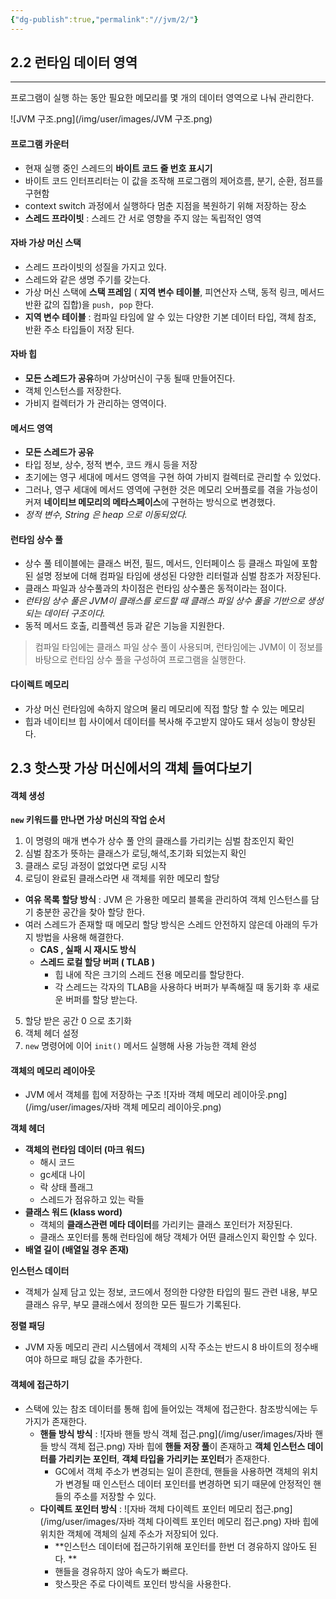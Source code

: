 ```yaml
---
{"dg-publish":true,"permalink":"//jvm/2/"}
---
```




## 2.2 런타임 데이터 영역
---
프로그램이 실행 하는 동안 필요한 메모리를 몇 개의 데이터 영역으로 나눠 관리한다.

![JVM 구조.png](/img/user/images/JVM 구조.png)

####  프로그램 카운터
- 현재 실행 중인 스레드의 **바이트 코드 줄 번호 표시기**
- 바이트 코드 인터프리터는 이 값을 조작해  프로그램의 제어흐름, 분기, 순환, 점프를 구현함
- context switch 과정에서 실행하다 멈춘 지점을 복원하기 위해 저장하는 장소
- **스레드 프라이빗** : 스레드 간 서로 영향을 주지 않는 독립적인 영역

#### 자바 가상 머신 스택
- 스레드 프라이빗의 성질을 가지고 있다.
- 스레드와 같은 생명 주기를 갖는다.
- 가상 머신 스택에 **스택 프레임** ( **지역 변수 테이블**, 피연산자 스택, 동적 링크, 메서드 반환 값의 집합)을 `push, pop` 한다.
- **지역 변수 테이블** : 컴파일 타임에 알 수 있는 다양한 기본 데이터 타입, 객체 참조, 반환 주소 타입들이 저장 된다.

#### 자바 힙
- **모든 스레드가 공유**하며 가상머신이 구동 될때 만들어진다.
- 객체 인스턴스를 저장한다.
- 가비지 컬렉터가 가 관리하는 영역이다.

#### 메서드 영역
- **모든 스레드가 공유**
- 타입 정보, 상수, 정적 변수, 코드 캐시 등을 저장
- 초기에는 영구 세대에 메서드 영역을 구현 하여 가비지 컬렉터로 관리할 수 있었다.
- 그러나, 영구 세대에 메서드 영역에 구현한 것은 메모리 오버플로를 겪을 가능성이 커져 **네이티브 메모리의 메타스페이스**에 구현하는 방식으로 변경했다.
- *정적 변수, String 은 heap 으로 이동되었다.*

#### 런타임 상수 풀
- 상수 풀 테이블에는 클래스 버전, 필드, 메서드, 인터페이스 등 클래스 파일에 포함된 설명 정보에 더해 컴파일 타임에 생성된 다양한 리터럴과 심벌 참조가 저장된다.
- 클래스 파일과 상수풀과의 차이점은 런타임 상수풀은 동적이라는 점이다.
- *런타임 상수 풀은 JVM이 클래스를 로드할 때 클래스 파일 상수 풀을 기반으로 생성되는 데이터 구조이다.*
- 동적 메서드 호출, 리플렉션 등과 같은 기능을 지원한다.

> 컴파일 타임에는 클래스 파일 상수 풀이 사용되며, 런타임에는 JVM이 이 정보를 바탕으로 런타임 상수 풀을 구성하여 프로그램을 실행한다.


#### 다이렉트 메모리
- 가상 머신 런타임에 속하지 않으며 물리 메모리에 직접 할당 할 수 있는 메모리
- 힙과 네이티브 힙 사이에서 데이터를 복사해 주고받지 않아도 돼서 성능이 향상된다.


## 2.3 핫스팟 가상 머신에서의 객체 들여다보기

#### 객체 생성
**`new` 키워드를 만나면 가상 머신의 작업 순서**

1. 이 명령의 매개 변수가 상수 풀 안의 클래스를 가리키는 심벌 참조인지 확인
2. 심벌 참조가 뜻하는 클래스가 로딩,해석,초기화 되었는지 확인
3. 클래스 로딩 과정이 없었다면 로딩 시작
4. 로딩이 완료된 클래스라면 새 객체를 위한 메모리 할당

- **여유 목록 할당 방식** : JVM 은 가용한 메모리 블록을 관리하여 객체 인스턴스를 담기 충분한 공간을 찾아 할당 한다. 
- 여러 스레드가 존재할 때 메모리 할당 방식은 스레드 안전하지 않은데 아래의 두가지 방법을 사용해 해결한다.
	- **CAS , 실패 시 재시도 방식**
	- **스레드 로컬 할당 버퍼 ( TLAB )**
		- 힙 내에 작은 크기의 스레드 전용 메모리를 할당한다.
		- 각 스레드는 각자의 TLAB을 사용하다 버퍼가 부족해질 때 동기화 후 새로운 버퍼를 할당 받는다.

5. 할당 받은 공간 0 으로 초기화
6. 객체 헤더 설정
7. `new` 명령어에 이어 `init()` 메서드 실행해 사용 가능한 객체 완성

#### 객체의 메모리 레이아웃
- JVM 에서 객체를 힙에 저장하는 구조
![자바 객체 메모리 레이아웃.png](/img/user/images/자바 객체 메모리 레이아웃.png)

**객체 헤더**
- **객체의 런타임 데이터 (마크 워드)**
	- 해시 코드
	- gc세대 나이
	- 락 상태 플래그
	- 스레드가 점유하고 있는 락들
- **클래스 워드 (klass word)**
	- 객체의 **클래스관련 메타 데이터**를 가리키는 클래스 포인터가 저장된다.
	- 클래스 포인터를 통해 런타임에 해당 객체가 어떤 클래스인지 확인할 수 있다.
- **배열 길이 (배열일 경우 존재)**


**인스턴스 데이터**
- 객체가 실제 담고 있는 정보, 코드에서 정의한 다양한 타입의 필드 관련 내용, 부모 클래스 유무, 부모 클래스에서 정의한 모든 필드가 기록된다.

**정렬 패딩**
- JVM 자동 메모리 관리 시스템에서 객체의 시작 주소는 반드시 8 바이트의 정수배여야 하므로 패딩 값을 추가한다.



#### 객체에 접근하기
- 스택에 있는 참조 데이터를 통해 힙에  들어있는 객체에 접근한다. 참조방식에는 두가지가 존재한다.
	- **핸들 방식 방식** : 
	  ![자바 핸들 방식 객체 접근.png](/img/user/images/자바 핸들 방식 객체 접근.png)
	  자바 힙에 **핸들 저장 풀**이 존재하고 **객체 인스턴스 데이터를 가리키는 포인터**, **객체 타입을 가리키는 포인터**가 존재한다.
		- GC에서 객체 주소가 변경되는 일이 흔한데, 핸들을 사용하면 객체의 위치가 변경될 때 인스턴스 데이터 포인터를 변경하면 되기 때문에 안정적인 핸들의 주소를 저장할 수 있다.
	- **다이렉트 포인터 방식** : 
	  ![자바 객체 다이렉트 포인터 메모리 접근.png](/img/user/images/자바 객체 다이렉트 포인터 메모리 접근.png)
	  자바 힙에 위치한 객체에 객체의 실제 주소가 저장되어 있다.
		- **인스턴스 데이터에 접근하기위해 포인터를 한번 더 경유하지 않아도 된다. **
		- 핸들을 경유하지 않아 속도가 빠르다.
		- 핫스팟은 주로 다이렉트 포인터 방식을 사용한다.






